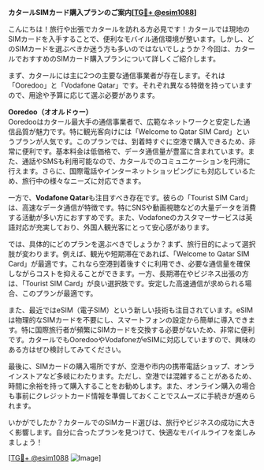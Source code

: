 **カタールSIMカード購入プランのご案内[[TG💪+ @esim1088](https://t.me/s/esim1088)]**

こんにちは！旅行や出張でカタールを訪れる方必見です！カタールでは現地のSIMカードを入手することで、便利なモバイル通信環境が整います。しかし、どのSIMカードを選ぶべきか迷う方も多いのではないでしょうか？今回は、カタールでおすすめのSIMカード購入プランについて詳しくご紹介します。

まず、カタールには主に2つの主要な通信事業者が存在します。それは「Ooredoo」と「Vodafone Qatar」です。それぞれ異なる特徴を持っていますので、用途や予算に応じて選ぶ必要があります。

**Ooredoo（オオルドゥー）**  
Ooredooはカタール最大手の通信事業者で、広範なネットワークと安定した通信品質が魅力です。特に観光客向けには「Welcome to Qatar SIM Card」というプランが人気です。このプランでは、到着時すぐに空港で購入できるため、非常に便利です。基本料金は低価格で、データ通信量が豊富に含まれています。また、通話やSMSも利用可能なので、カタールでのコミュニケーションを円滑に行えます。さらに、国際電話やインターネットショッピングにも対応しているため、旅行中の様々なニーズに対応できます。

一方で、**Vodafone Qatar**も注目すべき存在です。彼らの「Tourist SIM Card」は、高速なデータ通信が特徴です。特にSNSや動画視聴などの大量データを消費する活動が多い方におすすめです。また、Vodafoneのカスタマーサービスは英語対応が充実しており、外国人観光客にとって安心感があります。

では、具体的にどのプランを選ぶべきでしょうか？まず、旅行目的によって選択肢が変わります。例えば、観光や短期滞在であれば、「Welcome to Qatar SIM Card」が最適です。これなら空港到着後すぐに利用でき、必要な通信量を確保しながらコストを抑えることができます。一方、長期滞在やビジネス出張の方は、「Tourist SIM Card」が良い選択肢です。安定した高速通信が求められる場合、このプランが最適です。

また、最近ではeSIM（電子SIM）という新しい技術も注目されています。eSIMは物理的なSIMカードを不要にし、スマートフォンの設定から簡単に導入できます。特に国際旅行者が頻繁にSIMカードを交換する必要がないため、非常に便利です。カタールでもOoredooやVodafoneがeSIMに対応していますので、興味のある方はぜひ検討してみてください。

最後に、SIMカードの購入場所ですが、空港や市内の携帯電話ショップ、オンラインストアなど多岐にわたります。ただし、空港では混雑することがあるため、時間に余裕を持って購入することをお勧めします。また、オンライン購入の場合も事前にクレジットカード情報を準備しておくことでスムーズに手続きが進められます。

いかがでしたか？カタールでのSIMカード選びは、旅行やビジネスの成功に大きく影響します。自分に合ったプランを見つけて、快適なモバイルライフを楽しみましょう！

[[TG💪+ @esim1088](https://t.me/s/esim1088) ![Image](https://i.postimg.cc/Y0z9fWf4/image.png)]